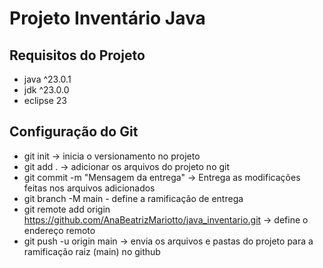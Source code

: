 # Projeto Inventário Java

## Requisitos do Projeto
- java ^23.0.1
- jdk ^23.0.0
- eclipse 23

## Configuração do Git
 - git init -> inicia o versionamento no projeto
 - git add . -> adicionar os arquivos do projeto no git
 - git commit -m "Mensagem da entrega" -> Entrega as modificações feitas nos arquivos adicionados
 - git branch -M main - define a ramificação de entrega
 - git remote add origin https://github.com/AnaBeatrizMariotto/java_inventario.git -> define o endereço remoto
 - git push -u origin main -> envia os arquivos e pastas do projeto para a ramificação raiz (main) no github
